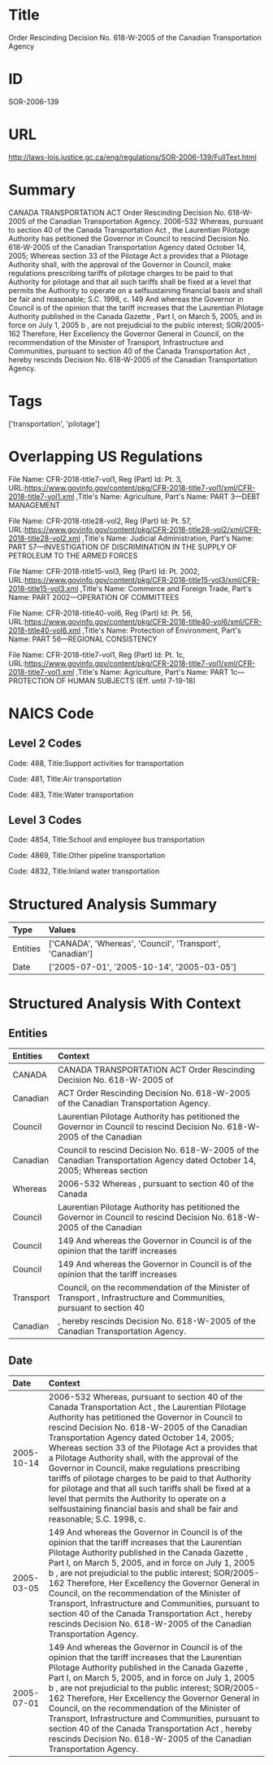 # Title
Order Rescinding Decision No. 618-W-2005 of the Canadian Transportation Agency


# ID
SOR-2006-139

# URL
http://laws-lois.justice.gc.ca/eng/regulations/SOR-2006-139/FullText.html


# Summary
CANADA TRANSPORTATION ACT Order Rescinding Decision No. 618-W-2005 of the Canadian Transportation Agency.
2006-532 Whereas, pursuant to section 40 of the  Canada Transportation Act , the Laurentian Pilotage Authority has petitioned the Governor in Council to rescind Decision No. 618-W-2005 of the Canadian Transportation Agency dated October 14, 2005; Whereas section 33 of the  Pilotage Act a  provides that a Pilotage Authority shall, with the approval of the Governor in Council, make regulations prescribing tariffs of pilotage charges to be paid to that Authority for pilotage and that all such tariffs shall be fixed at a level that permits the Authority to operate on a selfsustaining financial basis and shall be fair and reasonable; S.C. 1998, c.
149 And whereas the Governor in Council is of the opinion that the tariff increases that the Laurentian Pilotage Authority published in the  Canada Gazette , Part I, on March 5, 2005, and in force on July 1, 2005 b , are not prejudicial to the public interest; SOR/2005-162 Therefore, Her Excellency the Governor General in Council, on the recommendation of the Minister of Transport, Infrastructure and Communities, pursuant to section 40 of the  Canada Transportation Act , hereby rescinds Decision No. 618-W-2005 of the Canadian Transportation Agency.


# Tags
['transportation', 'pilotage']


# Overlapping US Regulations
File Name: CFR-2018-title7-vol1, Reg (Part) Id: Pt. 3, URL:https://www.govinfo.gov/content/pkg/CFR-2018-title7-vol1/xml/CFR-2018-title7-vol1.xml
,Title's Name: Agriculture, Part's Name: PART 3—DEBT MANAGEMENT

File Name: CFR-2018-title28-vol2, Reg (Part) Id: Pt. 57, URL:https://www.govinfo.gov/content/pkg/CFR-2018-title28-vol2/xml/CFR-2018-title28-vol2.xml
,Title's Name: Judicial Administration, Part's Name: PART 57—INVESTIGATION OF DISCRIMINATION IN THE SUPPLY OF PETROLEUM TO THE ARMED FORCES

File Name: CFR-2018-title15-vol3, Reg (Part) Id: Pt. 2002, URL:https://www.govinfo.gov/content/pkg/CFR-2018-title15-vol3/xml/CFR-2018-title15-vol3.xml
,Title's Name: Commerce and Foreign Trade, Part's Name: PART 2002—OPERATION OF COMMITTEES

File Name: CFR-2018-title40-vol6, Reg (Part) Id: Pt. 56, URL:https://www.govinfo.gov/content/pkg/CFR-2018-title40-vol6/xml/CFR-2018-title40-vol6.xml
,Title's Name: Protection of Environment, Part's Name: PART 56—REGIONAL CONSISTENCY

File Name: CFR-2018-title7-vol1, Reg (Part) Id: Pt. 1c, URL:https://www.govinfo.gov/content/pkg/CFR-2018-title7-vol1/xml/CFR-2018-title7-vol1.xml
,Title's Name: Agriculture, Part's Name: PART 1c—PROTECTION OF HUMAN SUBJECTS (Eff. until 7-19-18)




# NAICS Code
## Level 2 Codes
Code: 488, Title:Support activities for transportation

Code: 481, Title:Air transportation

Code: 483, Title:Water transportation




## Level 3 Codes
Code: 4854, Title:School and employee bus transportation

Code: 4869, Title:Other pipeline transportation

Code: 4832, Title:Inland water transportation







# Structured Analysis Summary
| Type     | Values                                                    |
|:---------|:----------------------------------------------------------|
| Entities | ['CANADA', 'Whereas', 'Council', 'Transport', 'Canadian'] |
| Date     | ['2005-07-01', '2005-10-14', '2005-03-05']                |


# Structured Analysis With Context
 


## Entities
| Entities   | Context                                                                                                                  |
|:-----------|:-------------------------------------------------------------------------------------------------------------------------|
| CANADA     | CANADA TRANSPORTATION ACT Order Rescinding Decision No. 618-W-2005 of                                                    |
| Canadian   | ACT Order Rescinding Decision No. 618-W-2005 of the Canadian  Transportation Agency.                                     |
| Council    | Laurentian Pilotage Authority has petitioned the Governor in Council to rescind Decision No. 618-W-2005 of the Canadian  |
| Canadian   | Council to rescind Decision No. 618-W-2005 of the Canadian Transportation Agency dated October 14, 2005; Whereas section |
| Whereas    | 2006-532  Whereas , pursuant to section 40 of the Canada                                                                 |
| Council    | Laurentian Pilotage Authority has petitioned the Governor in Council to rescind Decision No. 618-W-2005 of the Canadian  |
| Council    | 149 And whereas the Governor in  Council is of the opinion that the tariff increases                                     |
| Council    | 149 And whereas the Governor in  Council is of the opinion that the tariff increases                                     |
| Transport  | Council, on the recommendation of the Minister of Transport , Infrastructure and Communities, pursuant to section 40     |
| Canadian   | , hereby rescinds Decision No. 618-W-2005 of the Canadian  Transportation Agency.                                        |


## Date
| Date       | Context                                                                                                                                                                                                                                                                                                                                                                                                                                                                                                                                                                                                                                                                    |
|:-----------|:---------------------------------------------------------------------------------------------------------------------------------------------------------------------------------------------------------------------------------------------------------------------------------------------------------------------------------------------------------------------------------------------------------------------------------------------------------------------------------------------------------------------------------------------------------------------------------------------------------------------------------------------------------------------------|
| 2005-10-14 | 2006-532 Whereas, pursuant to section 40 of the  Canada Transportation Act , the Laurentian Pilotage Authority has petitioned the Governor in Council to rescind Decision No. 618-W-2005 of the Canadian Transportation Agency dated October 14, 2005; Whereas section 33 of the  Pilotage Act a  provides that a Pilotage Authority shall, with the approval of the Governor in Council, make regulations prescribing tariffs of pilotage charges to be paid to that Authority for pilotage and that all such tariffs shall be fixed at a level that permits the Authority to operate on a selfsustaining financial basis and shall be fair and reasonable; S.C. 1998, c. |
| 2005-03-05 | 149 And whereas the Governor in Council is of the opinion that the tariff increases that the Laurentian Pilotage Authority published in the  Canada Gazette , Part I, on March 5, 2005, and in force on July 1, 2005 b , are not prejudicial to the public interest; SOR/2005-162 Therefore, Her Excellency the Governor General in Council, on the recommendation of the Minister of Transport, Infrastructure and Communities, pursuant to section 40 of the  Canada Transportation Act , hereby rescinds Decision No. 618-W-2005 of the Canadian Transportation Agency.                                                                                                 |
| 2005-07-01 | 149 And whereas the Governor in Council is of the opinion that the tariff increases that the Laurentian Pilotage Authority published in the  Canada Gazette , Part I, on March 5, 2005, and in force on July 1, 2005 b , are not prejudicial to the public interest; SOR/2005-162 Therefore, Her Excellency the Governor General in Council, on the recommendation of the Minister of Transport, Infrastructure and Communities, pursuant to section 40 of the  Canada Transportation Act , hereby rescinds Decision No. 618-W-2005 of the Canadian Transportation Agency.                                                                                                 |


